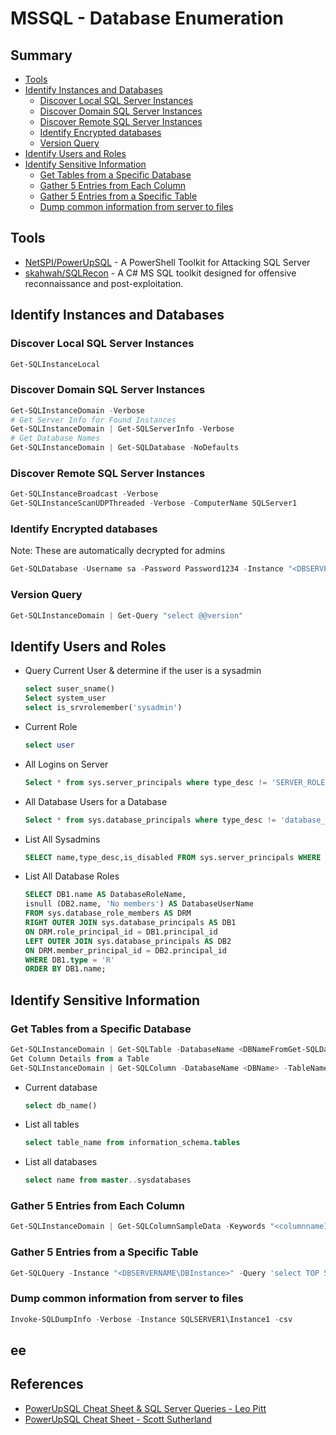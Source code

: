 # MSSQL - Database Enumeration

## Summary

- [Tools](#tools)
- [Identify Instances and Databases](#identify-instances-and-databases)
    - [Discover Local SQL Server Instances](#discover-local-sql-server-instances)
    - [Discover Domain SQL Server Instances](#discover-domain-sql-server-instances)
    - [Discover Remote SQL Server Instances](#discover-remote-sql-server-instances)
    - [Identify Encrypted databases](#identify-encrypted-databases)
    - [Version Query](#version-query)
- [Identify Users and Roles](#identify-users-and-roles)
- [Identify Sensitive Information](#identify-sensitive-information)
    - [Get Tables from a Specific Database](#get-tables-from-a-specific-database)
    - [Gather 5 Entries from Each Column](#gather-5-entries-from-each-column)
    - [Gather 5 Entries from a Specific Table](#gather-5-entries-from-a-specific-table)
    - [Dump common information from server to files](#dump-common-information-from-server-to-files)

## Tools

- [NetSPI/PowerUpSQL](https://github.com/NetSPI/PowerUpSQL) - A PowerShell Toolkit for Attacking SQL Server
- [skahwah/SQLRecon](https://github.com/skahwah/SQLRecon/) - A C# MS SQL toolkit designed for offensive reconnaissance and post-exploitation.

## Identify Instances and Databases

### Discover Local SQL Server Instances

```ps1
Get-SQLInstanceLocal
```

### Discover Domain SQL Server Instances

```ps1
Get-SQLInstanceDomain -Verbose
# Get Server Info for Found Instances
Get-SQLInstanceDomain | Get-SQLServerInfo -Verbose
# Get Database Names
Get-SQLInstanceDomain | Get-SQLDatabase -NoDefaults
```

### Discover Remote SQL Server Instances

```ps1
Get-SQLInstanceBroadcast -Verbose
Get-SQLInstanceScanUDPThreaded -Verbose -ComputerName SQLServer1
```

### Identify Encrypted databases

Note: These are automatically decrypted for admins

```ps1
Get-SQLDatabase -Username sa -Password Password1234 -Instance "<DBSERVERNAME\DBInstance>" -Verbose | Where-Object {$_.is_encrypted -eq "True"}
```

### Version Query

```ps1
Get-SQLInstanceDomain | Get-Query "select @@version"
```

## Identify Users and Roles

- Query Current User & determine if the user is a sysadmin

    ```sql
    select suser_sname()
    Select system_user
    select is_srvrolemember('sysadmin')
    ```

- Current Role

    ```sql
    select user
    ```

- All Logins on Server

    ```sql
    Select * from sys.server_principals where type_desc != 'SERVER_ROLE'
    ```

- All Database Users for a Database

    ```sql
    Select * from sys.database_principals where type_desc != 'database_role';
    ```

- List All Sysadmins

    ```sql
    SELECT name,type_desc,is_disabled FROM sys.server_principals WHERE IS_SRVROLEMEMBER ('sysadmin',name) = 1
    ```

- List All Database Roles

    ```sql
    SELECT DB1.name AS DatabaseRoleName,
    isnull (DB2.name, 'No members') AS DatabaseUserName
    FROM sys.database_role_members AS DRM
    RIGHT OUTER JOIN sys.database_principals AS DB1
    ON DRM.role_principal_id = DB1.principal_id
    LEFT OUTER JOIN sys.database_principals AS DB2
    ON DRM.member_principal_id = DB2.principal_id
    WHERE DB1.type = 'R'
    ORDER BY DB1.name;
    ```

## Identify Sensitive Information

### Get Tables from a Specific Database

```ps1
Get-SQLInstanceDomain | Get-SQLTable -DatabaseName <DBNameFromGet-SQLDatabaseCommand> -NoDefaults
Get Column Details from a Table
Get-SQLInstanceDomain | Get-SQLColumn -DatabaseName <DBName> -TableName <TableName>
```

- Current database

    ```sql
    select db_name()
    ```

- List all tables

    ```sql
    select table_name from information_schema.tables
    ```

- List all databases

    ```sql
    select name from master..sysdatabases
    ```

### Gather 5 Entries from Each Column

```ps1
Get-SQLInstanceDomain | Get-SQLColumnSampleData -Keywords "<columnname1,columnname2,columnname3,columnname4,columnname5>" -Verbose -SampleSize 5
```

### Gather 5 Entries from a Specific Table

```ps1
Get-SQLQuery -Instance "<DBSERVERNAME\DBInstance>" -Query 'select TOP 5 * from <DatabaseName>.dbo.<TableName>'
```

### Dump common information from server to files

```ps1
Invoke-SQLDumpInfo -Verbose -Instance SQLSERVER1\Instance1 -csv
```

## ee

## References

- [PowerUpSQL Cheat Sheet & SQL Server Queries - Leo Pitt](https://medium.com/@D00MFist/powerupsql-cheat-sheet-sql-server-queries-40e1c418edc3)
- [PowerUpSQL Cheat Sheet - Scott Sutherland](https://github.com/NetSPI/PowerUpSQL/wiki/PowerUpSQL-Cheat-Sheet)
